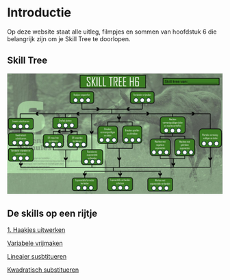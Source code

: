 # Introductie

Op deze website staat alle uitleg, filmpjes en sommen van hoofdstuk 6 die belangrijk zijn om je Skill Tree te doorlopen.

## Skill Tree

![](./Figuren/Skilltree.JPG) 

## De skills op een rijtje

[1. Haakjes uitwerken](1.Haakjes_uitwerken.md)

[Variabele vrijmaken](2.Variabele_vrijmaken.md)

[Lineaier susbtitueren](3.Lineair_susbtitueren.md)

[Kwadratisch substitueren](4.Kwadratisch_substitueren.md)
